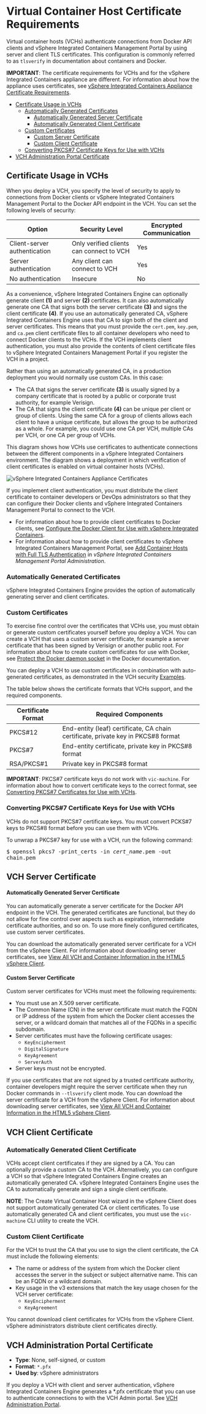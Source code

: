 # Virtual Container Host Certificate Requirements #

Virtual container hosts (VCHs) authenticate connections from Docker API clients and vSphere Integrated Containers Management Portal by using server and client TLS certificates. This configuration is commonly referred to as `tlsverify` in documentation about containers and Docker. 

**IMPORTANT**: The certificate requirements for VCHs and for the vSphere Integrated Containers appliance are different. For information about how the appliance uses certificates, see [vSphere Integrated Containers Appliance Certificate Requirements](appliance_cert_reqs.md).

- [Certificate Usage in VCHs](#vch_cert_use)
  - [Automatically Generated Certificates](#auto)
     - [Automatically Generated Server Certificate](#auto-servercert)
     - [Automatically Generated Client Certificate](#auto-clientcert)
  - [Custom Certificates](#custom)
     - [Custom Server Certificate](#servercert)
     - [Custom Client Certificate](#clientcert) 
  - [Converting PKCS#7 Certificate Keys for Use with VCHs](#convertcerts)
- [VCH Administration Portal Certificate](#vch_admin)

## Certificate Usage in VCHs <a id="vch_cert_use"></a>

When you deploy a VCH, you specify the level of security to apply to connections from Docker clients or vSphere Integrated Containers Management Portal to the Docker API endpoint in the VCH. You can set the following  levels of security:

|**Option**|**Security Level**|**Encrypted Communication**|
|---|---|---|
|Client-server authentication|Only verified clients can connect to VCH|Yes|
|Server authentication|Any client can connect to VCH|Yes|
|No authentication|Insecure|No|

As a convenience, vSphere Integrated Containers Engine can optionally generate client **(1)** and server **(2)** certificates. It can also  automatically generate one CA that signs both the server certificate **(3)** and signs the client certificate **(4)**. If you use an automatically generated CA, vSphere Integrated Containers Engine uses that CA to sign both of the client and server certificates. This means that you must provide the `cert.pem`, `key.pem`, and `ca.pem` client certificate files to all container developers who need to connect Docker clients to the VCHs. If the VCH implements client authentication, you must also provide the contents of client certificate files to vSphere Integrated Containers Management Portal if you register the VCH in a project. 

Rather than using an automatically generated CA, in a production deployment you would normally use custom CAs. In this case:

- The CA that signs the server certificate **(3)** is usually signed by a company certificate that is rooted by a public or corporate trust authority, for example Verisign. 
- The CA that signs the client certificate **(4)** can be unique per client or group of clients. Using the same CA for a group of clients allows each client to have a unique certificate, but allows the group to be authorized as a whole. For example, you could use one CA per VCH, multiple CAs per VCH, or one CA per group of VCHs.

This diagram shows how VCHs use certificates to authenticate connections between the different components in a vSphere Integrated Containers environment. The diagram shows a deployment in which verification of client certificates is enabled on virtual container hosts (VCHs).

![vSphere Integrated Containers Appliance Certificates](graphics/vch_certs.png)

If you implement client authentication, you must distribute the client certificate to container developers or DevOps administrators so that they can configure their Docker clients and vSphere Integrated Containers Management Portal to connect to the VCH. 

- For information about how to provide client certificates to Docker clients, see [Configure the Docker Client for Use with vSphere Integrated Containers](../vic_app_dev/configure_docker_client.md).
- For information about how to provide client certificates to vSphere Integrated Containers Management Portal, see [Add Container Hosts with Full TLS Authentication](../vic_cloud_admin/add_vch_fullTLS_in_portal.md) in *vSphere Integrated Containers Management Portal Administration*.

### Automatically Generated Certificates <a id="auto"></a>

vSphere Integrated Containers Engine provides the option of automatically generating server and client certificates.

### Custom Certificates <a id="custom"></a>

To exercise fine control over the certificates that VCHs use, you must obtain or generate custom certificates yourself before you deploy a VCH. You can create a VCH that uses a custom server certificate, for example a server certificate that has been signed by Verisign or another public root. For information about how to create custom certificates for use with Docker, see [Protect the Docker daemon socket](https://docs.docker.com/engine/security/https/) in the Docker documentation. 

You can deploy a VCH to use custom certificates in combination with auto-generated certificates, as demonstrated in the VCH security [Examples](vch_cert_options.md#examples). 

The table below shows the certificate formats that VCHs support, and the required components.

|**Certificate Format**|**Required Components**|
|---|---|
|PKCS#12|End-entity (leaf) certificate, CA chain certificate, private key in PKCS#8 format|
|PKCS#7|End-entity certificate, private key in PKCS#8 format|
|RSA/PKCS#1|Private key in PKCS#8 format|

**IMPORTANT**: PKCS#7 certificate keys do not work with `vic-machine`. For information about how to convert certificate keys to the correct format, see [Converting PKCS#7 Certificates for Use with VCHs](appliance_cert_reqs.md#convertcerts).

### Converting PKCS#7 Certificate Keys for Use with VCHs <a id="convertcerts"></a>

VCHs do not support PKCS#7 certificate keys. You must convert PCKS#7 keys to PKCS#8 format before you can use them with VCHs.

To unwrap a PKCS#7 key for use with a VCH, run the following command: <pre>$ openssl pkcs7 -print_certs -in <i>cert_name</i>.pem -out chain.pem</pre>

## VCH Server Certificate 

#### Automatically Generated Server Certificate <a id="auto-servercert"></a>

You can automatically generate a server certificate for the Docker API endpoint in the VCH. The generated certificates are functional, but they do not allow for fine control over aspects such as expiration, intermediate certificate authorities, and so on. To use more finely configured certificates, use custom server certificates. 

You can download the automatically generated server certificate for a VCH from the vSphere Client. For information about downloading server certificates, see [View All VCH and Container Information in the HTML5 vSphere Client](access_h5_ui.md).

#### Custom Server Certificate <a id="servercert"></a>

Custom server certificates for VCHs must meet the following requirements:

- You must use an X.509 server certificate.
- The Common Name (CN) in the server certificate must match the FQDN or  IP address of the system from which the Docker client accesses the server, or a wildcard domain that matches all of the FQDNs in a specific subdomain.
- Server certificates must have the following certificate usages:
  - `KeyEncipherment`
  - `DigitalSignature`
  - `KeyAgreement`
  - `ServerAuth`
- Server keys must not be encrypted. 

If you use certificates that are not signed by a trusted certificate authority, container developers might require the server certificate when they run Docker commands in `--tlsverify` client mode. You can download the server certificate for a VCH from the vSphere Client. For information about downloading server certificates, see [View All VCH and Container Information in the HTML5 vSphere Client](access_h5_ui.md).

## VCH Client Certificate

### Automatically Generated Client Certificate <a id="auto-clientcert"></a>

VCHs accept client certificates if they are signed by a CA. You can optionally provide a custom CA to the VCH. Alternatively, you can configure a VCH so that vSphere Integrated Containers Engine creates an automatically generated CA. vSphere Integrated Containers Engine uses the CA to automatically generate and sign a single client certificate. 

**NOTE**: The Create Virtual Container Host wizard in the vSphere Client does not support automatically generated CA or client certificates. To use automatically generated CA and client certificates, you must use the `vic-machine` CLI utility to create the VCH.

### Custom Client Certificate <a id="clientcert"></a>

For the VCH to trust the CA that you use to sign the client certificate, the CA must include the following elements:

- The name or address of the system from which the Docker client accesses the server in the subject or subject alternative name. This can be an FQDN or a wildcard domain.
- Key usage in the v3 extensions that match the key usage chosen for the VCH server certificate:
  - `KeyEncipherment`
  - `KeyAgreement`

You cannot download client certificates for VCHs from the vSphere Client. vSphere administrators distribute client certificates directly.

## VCH Administration Portal Certificate <a id="vch_admin"></a>

- **Type**: None, self-signed, or custom
- **Format**: `*.pfx`
- **Used by**: vSphere administrators

If you deploy a VCH with client and server authentication, vSphere Integrated Containers Engine generates a *.pfx certificate that you can use to authenticate connections to with the VCH Admin portal. See [VCH Administration Portal](access_vicadmin.md).